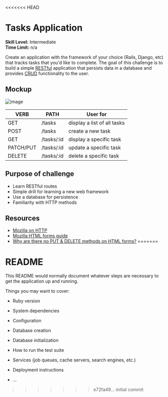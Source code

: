 <<<<<<< HEAD
# Tasks Application

__Skill Level:__ Intermediate  
__Time Limit:__ n/a  

Create an application with the framework of your choice (Rails, Django, etc) that tracks tasks that you'd like to complete. The goal of this challenge is to build a simple [RESTful](https://en.wikipedia.org/wiki/Representational_state_transfer) application that persists data in a database and provides [CRUD](https://en.wikipedia.org/wiki/Create,_read,_update_and_delete) functionality to the user.

## Mockup
![image](http://i.imgur.com/s5EUung.jpg)

|VERB   |PATH   |User for   |
|---|---|---|
|GET |/tasks |display a list of all tasks
|POST  |/tasks |create a new task
|GET |/tasks/:id |display a specific task
|PATCH/PUT |/tasks/:id |update a specific task
|DELETE  |/tasks/:id |delete a specific task

## Purpose of challenge
- Learn RESTful routes
- Simple drill for learning a new web framework
- Use a database for persistence
- Familiarity with HTTP methods

## Resources
- [Mozilla on HTTP](https://developer.mozilla.org/en-US/docs/Web/HTTP)
- [Mozilla HTML forms guide](https://developer.mozilla.org/en-US/docs/Web/Guide/HTML/Forms)
- [Why are there no PUT & DELETE methods on HTML forms?](https://programmers.stackexchange.com/questions/114156/why-are-there-are-no-put-and-delete-methods-on-html-forms)
=======
# README

This README would normally document whatever steps are necessary to get the
application up and running.

Things you may want to cover:

* Ruby version

* System dependencies

* Configuration

* Database creation

* Database initialization

* How to run the test suite

* Services (job queues, cache servers, search engines, etc.)

* Deployment instructions

* ...
>>>>>>> e72fa49... initial commit
